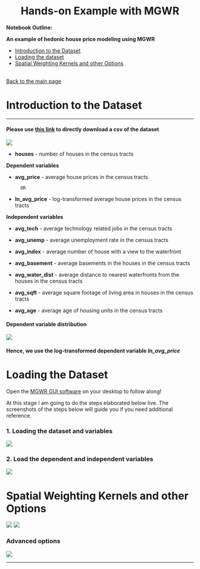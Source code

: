 
# <center> Hands-on Example with MGWR </center>

**Notebook Outline:**  
  
**An example of hedonic house price modeling using MGWR**
- [Introduction to the Dataset](#Introduction-to-the-Dataset)
- [Loading the dataset](#Loading-the-Dataset)
- [Spatial Weighting Kernels and other Options](#Spatial-Weighting-Kernels-and-other-Options) <br><br>

[Back to the main page](https://mehak-sachdeva.github.io/MGWR_workshop_book/)


# Introduction to the Dataset

***

#### Please use [this link](http://msachdeva.cartodb.com/api/v2/sql?filename=example_dataset&format=csv&q=SELECT+*+FROM+census_tracts_final+as+example_data) to directly download a csv of the dataset

<img src="../images/data_structure_1.PNG">

- **houses** - number of houses in the census tracts

**Dependent variables**

- **avg_price** - average house prices in the census tracts
        
        OR

- **ln_avg_price** - log-transformed average house prices in the census tracts

**Independent variables**

- **avg_tech** - average technology related jobs in the census tracts

- **avg_unemp** - average unemployment rate in the census tracts

- **avg_index** - average number of house with a view to the waterfront

- **avg_basement** - average basements in the houses in the census tracts

- **avg_water_dist** - average distance to nearest waterfronts from the houses in the census tracts

- **avg_sqft** - average square footage of living area in houses in the census tracts

- **avg_age** - average age of housing units in the census tracts

#### Dependent variable distribution

<img src="../images/data_hist.PNG">

#### Hence, we use the log-transformed dependent variable *ln_avg_price*

# Loading the Dataset

Open the [MGWR GUI software](https://sgsup.asu.edu/sparc/mgwr) on your desktop to follow along!



At this stage I am going to do the steps elaborated below live. The screenshots of the steps below will guide you if you need additional reference.

### 1. Loading the dataset and variables

<img src="../images/step_1.png">

### 2. Load the dependent and independent variables

<img src="../images/step_2.png">

# Spatial Weighting Kernels and other Options

<img src="../images/step_3.png">

<img src="../images/spatial_weights.PNG">

### Advanced options

<img src="../images/advanced.png">

***
